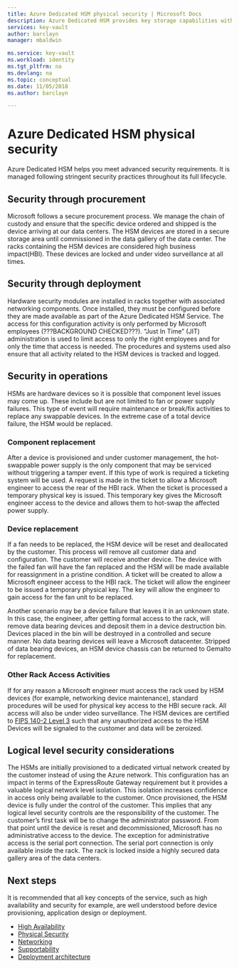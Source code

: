 ```yaml
---
title: Azure Dedicated HSM physical security | Microsoft Docs
description: Azure Dedicated HSM provides key storage capabilities within Azure that meets FIPS 140-2 Level 3 certification
services: key-vault
author: barclayn
manager: mbaldwin

ms.service: key-vault
ms.workload: identity
ms.tgt_pltfrm: na
ms.devlang: na
ms.topic: conceptual
ms.date: 11/05/2018
ms.author: barclayn

---
```

# Azure Dedicated HSM physical security

Azure Dedicated HSM helps you meet advanced security requirements. It is managed following stringent security practices throughout its full lifecycle.

## Security through procurement

Microsoft follows a secure procurement process. We manage the chain of custody and ensure that the specific device ordered and shipped is the device arriving at our data centers. The HSM devices are stored in a secure storage area until commissioned in the data gallery of the data center.  The racks containing the HSM devices are considered high business impact(HBI). These devices are locked and under video surveillance at all times.

## Security through deployment

Hardware security modules are installed in racks together with associated networking components. Once installed, they must be configured before they are made available as part of the Azure Dedicated HSM Service. The access for this configuration activity is only performed by Microsoft employees (???BACKGROUND CHECKED???). “Just In Time” (JIT) administration is used to limit access to only the right employees and for only the time that access is needed. The procedures and systems used also ensure that all activity related to the HSM devices is tracked and logged.

## Security in operations

HSMs are hardware devices so it is possible that component level issues may come up. These include but are not limited to fan or power supply failures. This type of event will require maintenance or break/fix activities to replace any swappable devices. In the extreme case of a total device failure, the HSM would be replaced.

### Component replacement

After a device is provisioned and under customer management, the hot-swappable power supply is the only component that may be serviced without triggering a tamper event. If this type of work is required a ticketing system will be used. A request is made in the ticket to allow a Microsoft engineer to access the rear of the HBI rack. When the ticket is processed a temporary physical key is issued. This temporary key gives the Microsoft engineer access to the device and allows them to hot-swap the affected power supply.

### Device replacement

If a fan needs to be replaced, the HSM device will be reset and deallocated by the customer. This process will remove all customer data and configuration. The customer will receive another device. The device with the failed fan will have the fan replaced and the HSM will be made available for reassignment in a pristine condition. A ticket will be created to allow a Microsoft engineer access to the HBI rack. The ticket will allow the engineer to be issued a temporary physical key. The key will allow the engineer to gain access for the fan unit to be replaced.

Another scenario may be a device failure that leaves it in an unknown state. In this case, the engineer, after getting formal access to the rack, will remove data bearing devices and deposit them in a device destruction bin. Devices placed in the bin will be destroyed in a controlled and secure manner. No data bearing devices will leave a Microsoft datacenter. Stripped of data bearing devices, an HSM device chassis can be returned to Gemalto for replacement.

### Other Rack Access Activities

If for any reason a Microsoft engineer must access the rack used by HSM devices (for example, networking device maintenance), standard procedures will be used for physical key access to the HBI secure rack. All access will also be under video surveillance. The HSM devices are certified to [FIPS 140-2 Level 3](https://nvlpubs.nist.gov/nistpubs/FIPS/NIST.FIPS.140-2.pdf) such that any unauthorized access to the HSM Devices will be signaled to the customer and data will be zeroized.

## Logical level security considerations

The HSMs are initially provisioned to a dedicated virtual network created by the customer instead of using the Azure network. This configuration has an impact in terms of the ExpressRoute Gateway requirement but it provides a valuable logical network level isolation. This isolation increases confidence in access only being available to the customer. Once provisioned, the HSM device is fully under the control of the customer. This implies that any logical level security controls are the responsibility of the customer. The customer’s first task will be to change the administrator password. From that point until the device is reset and decommissioned, Microsoft has no administrative access to the device. The exception for administrative access is the serial port connection. The serial port connection is only available inside the rack. The rack is locked inside a highly secured data gallery area of the data centers.

## Next steps

It is recommended that all key concepts of the service, such as high availability and security for example, are well understood before device provisioning, application design or deployment.

* [High Availability](high-availability.md)
* [Physical Security](physical-security.md)
* [Networking](networking.md)
* [Supportability](supportability.md)
* [Deployment architecture](deployment-architecture.md)